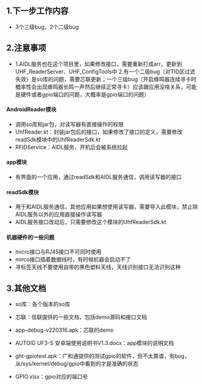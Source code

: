 ## 1.下一步工作内容

- 3个三级bug，2个二级bug

## 2.注意事项

- 1.AIDL服务也在这个项目里，如果修改接口，需要重新打成arr，更新到UHF_ReaderServer、UHF_ConfigTools中
  2.有一个二级bug（对TID区过滤失效）是so库的问题，需要芯联更新；一个三级bug（开启蜂鸣器连续寻卡时概率性会出现蜂鸣器长鸣一声然后继续正常寻卡）应该跟应用没啥关系，可能是硬件或者gpio端口的问题，大概率是gpio端口的问题）

#### AndroidReader模块

- 调用so库和jar包，对读写器有直接操作的权限
- UhfReader.kt：封装jar包后的接口，如果修改了接口的定义，需要修改readSdk模块中的UhfReaderSdk.kt
- RFIDService：AIDL服务，开机后会被系统拉起

#### app模块

- 有界面的一个应用，通过readSdk和AIDL服务通信，调用读写器的接口

#### readSdk模块

- 用于和AIDL服务通信，其他应用如果想使用读写器，需要导入此模块，禁止除AIDL服务以外的应用直接操作读写器
- AIDL服务接口改动后，只需要修改这个模块的UhfReaderSdk.kt

#### 机器硬件的一些问题

- micro接口与RJ45接口不可同时使用
- mirco接口插着数据线时，有时候机器会启动不了
- 寻标签天线不要使用自带的黑色塑料天线，天线识别接口无法识别这种

## 3.其他文档

- so库：各个版本的so库
- 芯联：信联提供的一些文档，包括demo源码和接口文档
- app-debug-v220316.apk：芯联的demo
- AUTOID UF3-S 安卓端使用说明书V1.3.docx：app模块的说明文档

- ght-gpiotest.apk：广和通提供的测试gpio的软件，但不太靠谱，有bug，从/sys/kernel/debug/gpio中看到的才是准确的状态
- GPIO.xlsx：gpio对应的端口号
